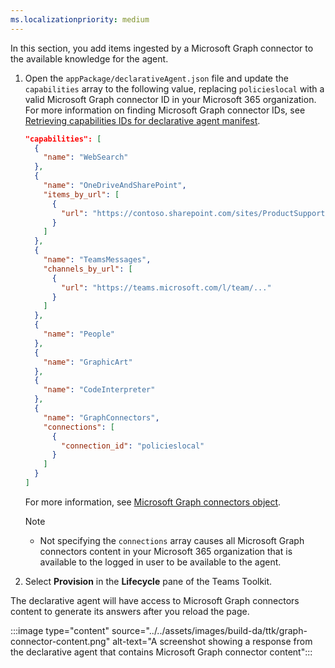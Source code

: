 ```yaml
---
ms.localizationpriority: medium
---
```


<!-- markdownlint-disable MD041 -->

In this section, you add items ingested by a Microsoft Graph connector to the available knowledge for the agent.

1. Open the `appPackage/declarativeAgent.json` file and update the `capabilities` array to the following value, replacing `policieslocal` with a valid Microsoft Graph connector ID in your Microsoft 365 organization. For more information on finding Microsoft Graph connector IDs, see [Retrieving capabilities IDs for declarative agent manifest](../../declarative-agent-capabilities-ids.md#microsoft-graph-connectors).

    ```json
    "capabilities": [
      {
        "name": "WebSearch"
      },
      {
        "name": "OneDriveAndSharePoint",
        "items_by_url": [
          {
            "url": "https://contoso.sharepoint.com/sites/ProductSupport"
          }
        ]
      },
      {
        "name": "TeamsMessages",
        "channels_by_url": [
          {
            "url": "https://teams.microsoft.com/l/team/..."
          }
        ]
      },
      {
        "name": "People"
      },
      {
        "name": "GraphicArt"
      },
      {
        "name": "CodeInterpreter"
      },
      {
        "name": "GraphConnectors",
        "connections": [
          {
            "connection_id": "policieslocal"
          }
        ]
      }
    ]
    ```

    For more information, see [Microsoft Graph connectors object](../../declarative-agent-manifest-1.3.md#microsoft-graph-connectors-object).

    > [!NOTE]
    >
    > - Not specifying the `connections` array causes all Microsoft Graph connectors content in your Microsoft 365 organization that is available to the logged in user to be available to the agent.

1. Select **Provision** in the **Lifecycle** pane of the Teams Toolkit.

The declarative agent will have access to Microsoft Graph connectors content to generate its answers after you reload the page.

:::image type="content" source="../../assets/images/build-da/ttk/graph-connector-content.png" alt-text="A screenshot showing a response from the declarative agent that contains Microsoft Graph connector content":::

